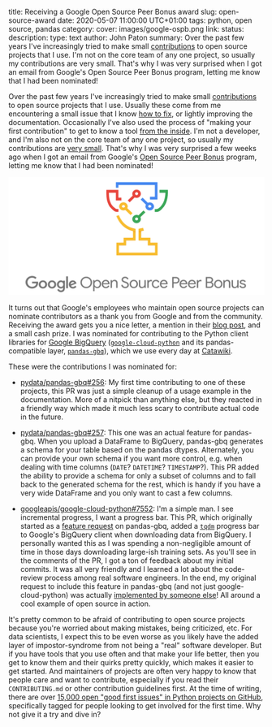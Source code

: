 title: Receiving a Google Open Source Peer Bonus award
slug: open-source-award
date: 2020-05-07 11:00:00 UTC+01:00
tags: python, open source, pandas
category: 
cover: images/google-ospb.png
link: 
status: 
description:
type: text
author: John Paton
summary: Over the past few years I've increasingly tried to make small [contributions](https://github.com/search?q=author%3AJohnPaton+is%3Apr&type=Issues) to open source projects that I use. I'm not on the core team of any one project, so usually my contributions are very small. That's why I was very surprised when I got an email from Google's Open Source Peer Bonus program, letting me know that I had been nominated!

Over the past few years I've increasingly tried to make small [contributions](https://github.com/search?q=author%3AJohnPaton+is%3Apr+is%3Amerged) to open source projects that I use. Usually these come from me encountering a small issue that I know [how to fix](https://github.com/kubeflow/kubeflow/pull/3107), or lightly improving the documentation. Occasionally I've also used the process of "making your first contribution" to get to know a tool [from the inside](https://github.com/tiangolo/fastapi/pull/1106). I'm not a developer, and I'm also not on the core team of any one project, so usually my contributions are [very small](https://github.com/jupyterhub/zero-to-jupyterhub-k8s/pull/1183). That's why I was very surprised a few weeks ago when I got an email from Google's [Open Source Peer Bonus](https://opensource.google/docs/growing/peer-bonus/) program, letting me know that I had been nominated! 

[![OSPB logo](/images/google-ospb.png)](https://opensource.googleblog.com/2020/01/announcing-2019-second-cycle-google.html)

It turns out that Google's employees who maintain open source projects can nominate contributors as a thank you from Google and from the community. Receiving the award gets you a nice letter, a mention in their [blog post](https://opensource.googleblog.com/2020/01/announcing-2019-second-cycle-google.html), and a small cash prize. I was nominated for contributing to the Python client libraries for [Google BigQuery](https://cloud.google.com/bigquery) ([`google-cloud-python`](https://github.com/googleapis/google-cloud-python/tree/master/bigquery) and its pandas-compatible layer, [`pandas-gbq`](https://github.com/pydata/pandas-gbq)), which we use every day at [Catawiki](https://www.catawiki.com/jobs). 

These were the contributions I was nominated for:

* [pydata/pandas-gbq#256](https://github.com/pydata/pandas-gbq/pull/256): My first time contributing to one of these projects, this PR was just a simple cleanup of a usage example in the documentation. More of a nitpick than anything else, but they reacted in a friendly way which made it much less scary to contribute actual code in the future.

* [pydata/pandas-gbq#257](https://github.com/pydata/pandas-gbq/pull/257): This one was an actual feature for pandas-gbq. When you upload a DataFrame to BigQuery, pandas-gbq generates a schema for your table based on the pandas dtypes. Alternately, you can provide your own schema if you want more control, e.g. when dealing with time columns (`DATE`? `DATETIME`? `TIMESTAMP`?). This PR added the ability to provide a schema for only a subset of columns and to fall back to the generated schema for the rest, which is handy if you have a very wide DataFrame and you only want to cast a few columns.

* [googleapis/google-cloud-python#7552](https://github.com/googleapis/google-cloud-python/pull/7552): I'm a simple man. I see incremental progress, I want a progress bar. This PR, which originally started as a [feature request](https://github.com/pydata/pandas-gbq/issues/182) on pandas-gbq, added a [`tqdm`](https://tqdm.github.io/) progress bar to Google's BigQuery client when downloading data from BigQuery. I personally wanted this as I was spending a non-negligible amount of time in those days downloading large-ish training sets. As you'll see in the comments of the PR, I got a ton of feedback about my initial commits. It was all very friendly and I learned a lot about the code-review process among real software engineers. In the end, my original request to include this feature in pandas-gbq (and not just google-cloud-python) was actually [implemented by someone else](https://github.com/pydata/pandas-gbq/pull/292)! All around a cool example of open source in action.

It's pretty common to be afraid of contributing to open source projects because you're worried about making mistakes, being criticized, etc. For data scientists, I expect this to be even worse as you likely have the added layer of impostor-syndrome from not being a "real" software developer. But if you have tools that you use often and that make your life better, then you get to know them and their quirks pretty quickly, which makes it easier to get started. And maintainers of projects are often very happy to know that people care and want to contribute, especially if you read their `CONTRIBUTING.md` or other contribution guidelines first. At the time of writing, there are over [15,000 open "good first issues" in Python projects on GitHub](https://github.com/search?l=Python&o=desc&q=is%3Aopen+is%3Aissue+label%3A%22good+first+issue%22&s=&type=Issues), specifically tagged for people looking to get involved for the first time. Why not give it a try and dive in?
